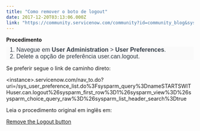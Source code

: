 ```yaml
---
title: "Como remover o boto de logout"
date: 2017-12-20T03:13:06.000Z
link: "https://community.servicenow.com/community?id=community_blog&sys_id=b73ea2addbd0dbc01dcaf3231f961903"
---
```

<p class="tasklabel sectiontitle" style="margin-top: 15px; margin-bottom: 10px;"><strong>Procedimento</strong></p><ol class="ol steps" style="margin: 10px auto 5px; color: #343d47; font-family: Source_Sans_Pro, Gotham, Helvetica, Arial, sans-serif; font-size: 16px; background-color: #fafafa;"><li><span class="ph cmd">Navegue em <span class="ph menucascade"><span class="ph uicontrol" style="font-weight: bold;">User Administration</span> &gt; <span class="ph uicontrol" style="font-weight: bold;">User Preferences</span></span>.</span></li><li><span class="ph cmd">Delete a opção de preferência <span class="keyword parmname">user.can.logout</span>.</span></li></ol><p></p><p>Se preferir segue o link de caminho direto:</p><p></p><p>&lt;instance&gt;.servicenow.com/nav_to.do?uri=/sys_user_preference_list.do%3Fsysparm_query%3DnameSTARTSWITHuser.can.logout%26sysparm_first_row%3D1%26sysparm_view%3D%26sysparm_choice_query_raw%3D%26sysparm_list_header_search%3Dtrue</p><p></p><p>Leia o procedimento original em inglês em:</p><p><a href="https://docs.servicenow.com/bundle/kingston-servicenow-platform/page/administer/security/task/t_RemovingTheLogoutButton.html" title="https://docs.servicenow.com/bundle/kingston-servicenow-platform/page/administer/security/task/t_RemovingTheLogoutButton.html">Remove the Logout button</a> </p>